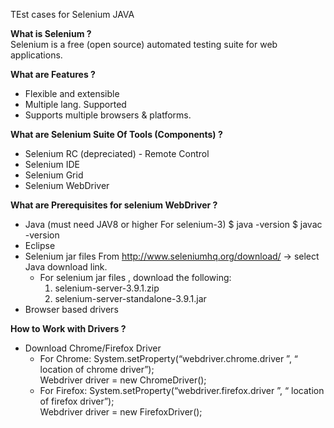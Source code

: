TEst cases for Selenium JAVA

**What is Selenium ?** <br/>
    Selenium is a free (open source) automated testing suite for web applications.


**What are Features ?**

 - Flexible and extensible
 - Multiple lang. Supported
 - Supports multiple browsers & platforms.

**What are Selenium Suite Of Tools (Components) ?**

 - Selenium RC (depreciated) - Remote Control
 - Selenium IDE
 - Selenium Grid
 - Selenium WebDriver

**What are Prerequisites for selenium WebDriver ?** 

 - Java  (must need JAV8 or higher For selenium-3)
   $ java -version
   $ javac -version
 - Eclipse
 - Selenium jar files 
    From http://www.seleniumhq.org/download/  → select Java download link.
    - For selenium jar files , download the following: 
      1) selenium-server-3.9.1.zip
      2) selenium-server-standalone-3.9.1.jar      
 - Browser based drivers
 
**How to Work with Drivers ?** 

 - Download Chrome/Firefox Driver
   - For Chrome:
      System.setProperty(“webdriver.chrome.driver ”, “ location of chrome driver”); <br/>
      Webdriver driver = new ChromeDriver();
   - For Firefox:
     System.setProperty(“webdriver.firefox.driver ”, “ location of firefox driver”); <br/>
     Webdriver driver = new FirefoxDriver();



